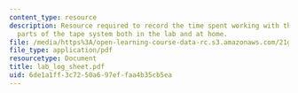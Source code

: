 ```yaml
---
content_type: resource
description: Resource required to record the time spent working with the different
  parts of the tape system both in the lab and at home.
file: /media/https%3A/open-learning-course-data-rc.s3.amazonaws.com/21g-402-german-ii-spring-2005/6de1a1ff3c7250a697effaa4b35cb5ea_lab_log_sheet.pdf
file_type: application/pdf
resourcetype: Document
title: lab_log_sheet.pdf
uid: 6de1a1ff-3c72-50a6-97ef-faa4b35cb5ea
---
```

